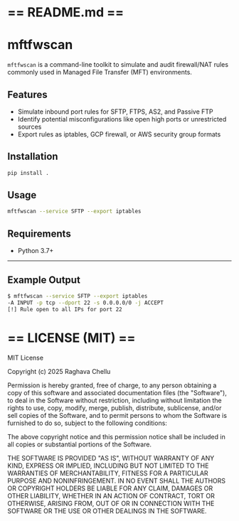 # == README.md ==

# mftfwscan

`mftfwscan` is a command-line toolkit to simulate and audit firewall/NAT rules commonly used in Managed File Transfer (MFT) environments.

## Features
- Simulate inbound port rules for SFTP, FTPS, AS2, and Passive FTP
- Identify potential misconfigurations like open high ports or unrestricted sources
- Export rules as iptables, GCP firewall, or AWS security group formats

## Installation

```bash
pip install .
```

## Usage

```bash
mftfwscan --service SFTP --export iptables
```

## Requirements
- Python 3.7+

---

## Example Output

```bash
$ mftfwscan --service SFTP --export iptables
-A INPUT -p tcp --dport 22 -s 0.0.0.0/0 -j ACCEPT
[!] Rule open to all IPs for port 22
```


# == LICENSE (MIT) ==

MIT License

Copyright (c) 2025 Raghava Chellu

Permission is hereby granted, free of charge, to any person obtaining a copy
of this software and associated documentation files (the "Software"), to deal
in the Software without restriction, including without limitation the rights
to use, copy, modify, merge, publish, distribute, sublicense, and/or sell
copies of the Software, and to permit persons to whom the Software is
furnished to do so, subject to the following conditions:

The above copyright notice and this permission notice shall be included in all
copies or substantial portions of the Software.

THE SOFTWARE IS PROVIDED "AS IS", WITHOUT WARRANTY OF ANY KIND, EXPRESS OR
IMPLIED, INCLUDING BUT NOT LIMITED TO THE WARRANTIES OF MERCHANTABILITY,
FITNESS FOR A PARTICULAR PURPOSE AND NONINFRINGEMENT. IN NO EVENT SHALL THE
AUTHORS OR COPYRIGHT HOLDERS BE LIABLE FOR ANY CLAIM, DAMAGES OR OTHER
LIABILITY, WHETHER IN AN ACTION OF CONTRACT, TORT OR OTHERWISE, ARISING FROM,
OUT OF OR IN CONNECTION WITH THE SOFTWARE OR THE USE OR OTHER DEALINGS IN THE
SOFTWARE.

